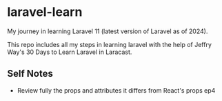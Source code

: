 # laravel-learn

My journey in learning Laravel 11 (latest version of Laravel as of 2024).

This repo includes all my steps in learning laravel with the help of Jeffry Way's 30 Days to Learn Laravel in Laracast.

## Self Notes

- Review fully the props and attributes it differs from React's props ep4
